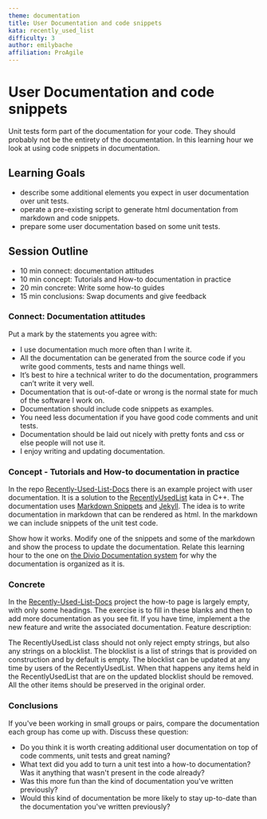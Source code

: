 ```yaml
---
theme: documentation
title: User Documentation and code snippets
kata: recently_used_list
difficulty: 3
author: emilybache
affiliation: ProAgile
---
```


# User Documentation and code snippets

Unit tests form part of the documentation for your code. They should probably not be the entirety of the documentation. In this learning hour we look at using code snippets in documentation.

## Learning Goals
- describe some additional elements you expect in user documentation over unit tests.
- operate a pre-existing script to generate html documentation from markdown and code snippets.
- prepare some user documentation based on some unit tests.

## Session Outline

* 10 min connect: documentation attitudes
* 10 min concept: Tutorials and How-to documentation in practice
* 20 min concrete: Write some how-to guides
* 15 min conclusions: Swap documents and give feedback


### Connect: Documentation attitudes
Put a mark by the statements you agree with:

- I use documentation much more often than I write it.
- All the documentation can be generated from the source code if you write good comments, tests and name things well.
- It’s best to hire a technical writer to do the documentation, programmers can’t write it very well. 
- Documentation that is out-of-date or wrong is the normal state for much of the software I work on. 
- Documentation should include code snippets as examples.
- You need less documentation if you have good code comments and unit tests. 
- Documentation should be laid out nicely with pretty fonts and css or else people will not use it. 
- I enjoy writing and updating documentation.


### Concept - Tutorials and How-to documentation in practice
In the repo [Recently-Used-List-Docs](https://github.com/emilybache/Recently-Used-List-Docs) there is an example project with user documentation. It is a solution to the [RecentlyUsedList](/kata_descriptions/recently_used_list.html) kata in C++.
The documentation uses [Markdown Snippets](https://github.com/SimonCropp/MarkdownSnippets) and [Jekyll](https://jekyllrb.com/). The idea is to write documentation in markdown that can be rendered as html. In the markdown we can include snippets of the unit test code. 

Show how it works. Modify one of the snippets and some of the markdown and show the process to update the documentation. Relate this learning hour to the one on [the Divio Documentation system](/documentation/divio_system.html) for why the documentation is organized as it is.

### Concrete
In the [Recently-Used-List-Docs](https://github.com/emilybache/Recently-Used-List-Docs) project the how-to page is largely empty, with only some headings. The exercise is to fill in these blanks and then to add more documentation as you see fit. If you have time, implement a the new feature and write the associated documentation. Feature description:

The RecentlyUsedList class should not only reject empty strings, but also any strings on a blocklist. The blocklist is a list of strings that is provided on construction and by default is empty. The blocklist can be updated at any time by users of the RecentlyUsedList. When that happens any items held in the RecentlyUsedList that are on the updated blocklist should be removed. All the other items should be preserved in the original order.

### Conclusions
If you've been working in small groups or pairs, compare the documentation each group has come up with. Discuss these question:

- Do you think it is worth creating additional user documentation on top of code comments, unit tests and great naming?
- What text did you add to turn a unit test into a how-to documentation? Was it anything that wasn't present in the code already?
- Was this more fun than the kind of documentation you've written previously?
- Would this kind of documentation be more likely to stay up-to-date than the documentation you've written previously?